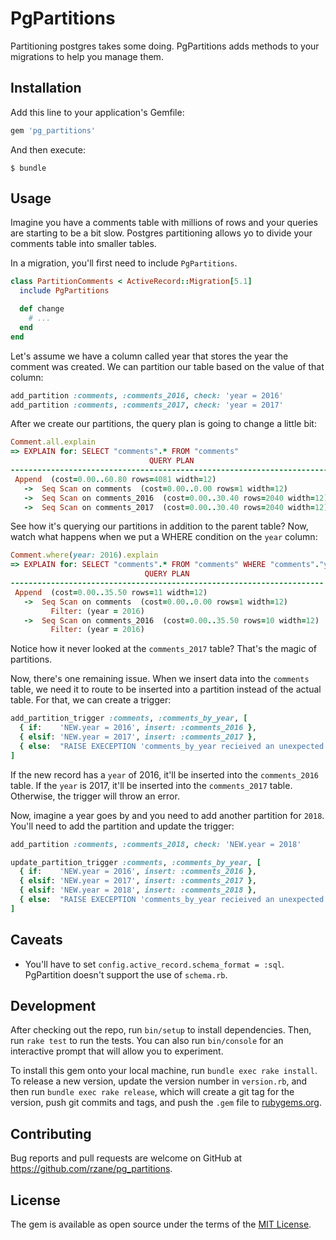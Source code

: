 # PgPartitions

Partitioning postgres takes some doing. PgPartitions adds methods to your migrations to help you manage them.

## Installation

Add this line to your application's Gemfile:

```ruby
gem 'pg_partitions'
```

And then execute:

    $ bundle

## Usage

Imagine you have a comments table with millions of rows and your queries are starting to be a bit slow. Postgres partitioning allows yo to divide your comments table into smaller tables.

In a migration, you'll first need to include `PgPartitions`.

```ruby
class PartitionComments < ActiveRecord::Migration[5.1]
  include PgPartitions

  def change
    # ...
  end
end
```

Let's assume we have a column called year that stores the year the comment was created. We can partition our table based on the value of that column:

```ruby
add_partition :comments, :comments_2016, check: 'year = 2016'
add_partition :comments, :comments_2017, check: 'year = 2017'
```

After we create our partitions, the query plan is going to change a little bit:

```ruby
Comment.all.explain
=> EXPLAIN for: SELECT "comments".* FROM "comments"
                               QUERY PLAN
------------------------------------------------------------------------
 Append  (cost=0.00..60.80 rows=4081 width=12)
   ->  Seq Scan on comments  (cost=0.00..0.00 rows=1 width=12)
   ->  Seq Scan on comments_2016  (cost=0.00..30.40 rows=2040 width=12)
   ->  Seq Scan on comments_2017  (cost=0.00..30.40 rows=2040 width=12)
```

See how it's querying our partitions in addition to the parent table? Now, watch what happens when we put a WHERE condition on the `year` column:

```ruby
Comment.where(year: 2016).explain
=> EXPLAIN for: SELECT "comments".* FROM "comments" WHERE "comments"."year" = $1 [["year", 2016]]
                              QUERY PLAN
----------------------------------------------------------------------
 Append  (cost=0.00..35.50 rows=11 width=12)
   ->  Seq Scan on comments  (cost=0.00..0.00 rows=1 width=12)
         Filter: (year = 2016)
   ->  Seq Scan on comments_2016  (cost=0.00..35.50 rows=10 width=12)
         Filter: (year = 2016)
```

Notice how it never looked at the `comments_2017` table? That's the magic of partitions.

Now, there's one remaining issue. When we insert data into the `comments` table, we need it to route to be inserted into a partition instead of the actual table. For that, we can create a trigger:

```ruby
add_partition_trigger :comments, :comments_by_year, [
  { if:    'NEW.year = 2016', insert: :comments_2016 },
  { elsif: 'NEW.year = 2017', insert: :comments_2017 },
  { else:  "RAISE EXECEPTION 'comments_by_year recieived an unexpected value: %', NEW.year;" }
]
```

If the new record has a `year` of 2016, it'll be inserted into the `comments_2016` table. If the `year` is 2017, it'll be inserted into the `comments_2017` table. Otherwise, the trigger will throw an error.

Now, imagine a year goes by and you need to add another partition for `2018`. You'll need to add the partition and update the trigger:

```ruby
add_partition :comments, :comments_2018, check: 'NEW.year = 2018'

update_partition_trigger :comments, :comments_by_year, [
  { if:    'NEW.year = 2016', insert: :comments_2016 },
  { elsif: 'NEW.year = 2017', insert: :comments_2017 },
  { elsif: 'NEW.year = 2018', insert: :comments_2018 },
  { else:  "RAISE EXECEPTION 'comments_by_year recieived an unexpected value: %', NEW.year;" }
]
```

## Caveats

* You'll have to set `config.active_record.schema_format = :sql`. PgPartition doesn't support the use of `schema.rb`.

## Development

After checking out the repo, run `bin/setup` to install dependencies. Then, run `rake test` to run the tests. You can also run `bin/console` for an interactive prompt that will allow you to experiment.

To install this gem onto your local machine, run `bundle exec rake install`. To release a new version, update the version number in `version.rb`, and then run `bundle exec rake release`, which will create a git tag for the version, push git commits and tags, and push the `.gem` file to [rubygems.org](https://rubygems.org).

## Contributing

Bug reports and pull requests are welcome on GitHub at https://github.com/rzane/pg_partitions.


## License

The gem is available as open source under the terms of the [MIT License](http://opensource.org/licenses/MIT).

